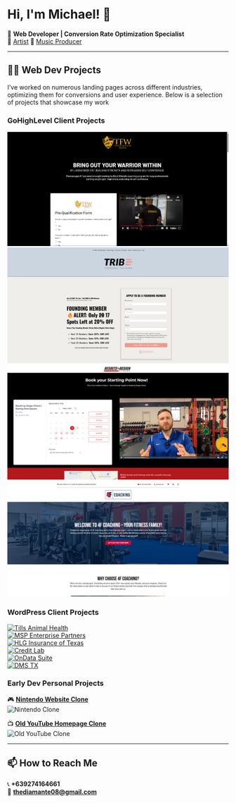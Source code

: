 # Hi, I'm Michael! 👋  
🚀 **Web Developer | Conversion Rate Optimization Specialist**  
🎨 [Artist](https://www.instagram.com/mdf8.art/) 🎵 [Music Producer](https://youtu.be/k-70hKmZbRk/)  

---

## 👨‍💻 Web Dev Projects  

I’ve worked on numerous landing pages across different industries, optimizing them for conversions and user experience. Below is a selection of projects that showcase my work

### **GoHighLevel Client Projects**  
[![TFW Sauga](tfw-sauga-form)](https://contact.tfwsauga.com/tfw-form)
[![Tribe](tribe-screenshot)](https://go.tribefitsf.com/presale-sign-up)
[![RxD](rxd-screenshot)](https://go.resultsbydesignfitness.com/go-scheduler)
[![4F](4f-screenshot)](https://bf.4f-coaching.com/fitnessfamily)

### **WordPress Client Projects**  
[![Tills Animal Health](https://imagizer.imageshack.com/img923/3035/svbtqs.png)](https://tillsanimalhealth.com/)  
[![MSP Enterprise Partners](https://imagizer.imageshack.com/img923/7493/vC0uNq.png)](https://mspenterprisepartners.com/)  
[![HLG Insurance of Texas](https://imagizer.imageshack.com/img922/233/5bjJHc.png)](https://hlginsuranceoftexas.com/)  
[![Credit Lab](https://imagizer.imageshack.com/img924/5548/aRCESq.png)](https://creditlab.com/)  
[![OnData Suite](https://imagizer.imageshack.com/img922/25/aj16JS.png)](https://ondatasuite.com/)  
[![DMS TX](https://imagizer.imageshack.com/img924/529/DUyQep.png)](https://www.dms-tx.com/)  

### **Early Dev Personal Projects**  
🎮 **[Nintendo Website Clone](https://thediamante.github.io/Nintendo-Clone/)**  
![Nintendo Clone](https://imagizer.imageshack.com/img924/5070/TjNdMY.png)  

📺 **[Old YouTube Homepage Clone](https://github.com/thediamante/old-youtube-homepage-clone)**  
![Old YouTube Clone](https://imagizer.imageshack.com/img924/2972/ghrFQu.png)  

---

## 📫 How to Reach Me  
📞 **+639274164661**  
📧 **thediamante08@gmail.com**  
